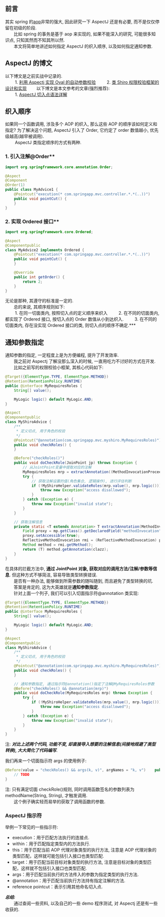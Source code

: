 ## 前言

其实 spring 的[aop](https://so.csdn.net/so/search?q=aop&spm=1001.2101.3001.7020)非常的强大, 因此研究一下 AspectJ 还是有必要, 而不是仅仅停留在初级的阶段.  
　　比如 spring 的事务是基于 aop 来实现的, 如果不能深入的研究, 可能很多知识点, 只知其然而不知其所以然.  
　　本文将简单地讲述如何指定 AspectJ 的织入顺序, 以及如何指定通知参数.

## AspectJ 的博文

以下博文是之前实战中记录的.  
　　 1. [利用 Aspectj 实现 Oval 的自动参数校验](https://www.cnblogs.com/mumuxinfei/p/9328057.html)
　　 2. [类 Shiro 权限校验框架的设计和实现](https://www.cnblogs.com/mumuxinfei/p/9339086.html)
　　以下博文是本文参考的文章(强烈推荐):  
　　 1. [AspectJ 切入点语法详解](http://jinnianshilongnian.iteye.com/blog/1415606)

## 织入顺序

如果同一个函数调用, 涉及多个 AOP 的织入, 那么这些 AOP 的顺序该如何定义和指定? 为了解决这个问题, AspectJ 引入了 Order, 它约定了 order 数值越小, 优先级越高(越早被调用).  
　　 AspectJ 类指定顺序的方式有两种.

### 1. 引入注解@Order\*\*

```java
import org.springframework.core.annotation.Order;

@Aspect
@Component
@Order(1)
public class MyAdvice1 {
    @Pointcut("execution(* com.springapp.mvc.controller.*.*(..))")
    public void pointCut() {
    }
}
```

### 2. 实现 Ordered 接口\*\*

```java
import org.springframework.core.Ordered;

@Aspect
@Componentpublic
class MyAdvice2 implements Ordered {
    @Pointcut("execution(* com.springapp.mvc.controller.*.*(..))")
    public void pointCut() {
    }

    @Override
    public int getOrder() {
        return 2;
    }
}
```

无论是那种, 其遵守的标准是一定的.  
　　总的来说, 其顺序规则如下:  
　　 1. 在同一切面类内, 按照切入点的定义顺序来织入
　　 2. 在不同的切面类内, 都实现了 Ordered 接口, 按切入点的 Order 数值从小到达织入.
　　 3. 在不同的切面类内, 存在没实现 Ordered 接口的类, 则切入点的顺序不确定.\*\*\*

## 通知参数指定

通知参数的指定, 一定程度上是为方便编程, 提升了开发效率.  
　　我之前对 Aspectj 了解没那么深入的时候, 一直用吃力不讨好的方式在开发.  
　　比如之前写的权限校验小框架, 其核心代码如下:

```java
@Target({ElementType.TYPE, ElementType.METHOD})
@Retention(RetentionPolicy.RUNTIME)
public @interface MyRequiresRoles {
    String[] value();

    MyLogic logic() default MyLogic.AND;
}

@Aspect
@Componentpublic
class MyShiroAdvice {
    /**
     * 定义切点, 用于角色的校验
     */
    @Pointcut("@annotation(com.springapp.mvc.myshiro.MyRequiresRoles)")
    public void checkRoles() {
    }

    @Before("checkRoles()")
    public void doCheckRole(JoinPoint jp) throws Exception {
        // 从JointPoint变量中提取对应的注解
        MyRequiresRoles mrp = extractAnnotation((MethodInvocationProceedingJoinPoint) jp, MyRequiresRoles.class);
        try {
            // 获取注解设置的值(角色集合, 逻辑操作), 进行评估判断
            if (!MyShiroHelper.validateRoles(mrp.value(), mrp.logic())) {
                throw new Exception("access disallowed");
            }
        } catch (Exception e) {
            throw new Exception("invalid state");
        }
    }

    // 获取注解信息
    private static <T extends Annotation> T extractAnnotation(MethodInvocationProceedingJoinPoint mp, Class<T> clazz) throws Exception {
        Field proxy = mp.getClass().getDeclaredField("methodInvocation");
        proxy.setAccessible(true);
        ReflectiveMethodInvocation rmi = (ReflectiveMethodInvocation) proxy.get(mp);
        Method method = rmi.getMethod();
        return (T) method.getAnnotation(clazz);
    }
}
```

在具体的拦截方法中, **通过 JointPoint 对象, 获取对应的调用方法/注解/参数等信息**. 但这种方式不够简洁, 容易导致类型转换错误.  
　　是否有一种办法, 能够做到所需参数的随叫随到, 而且避免了类型转换的坑.  
　　答案是肯定的, 这为大英雄就是**通知参数指定**.  
　　针对上面一个列子, 我们可以引入切面指示符@annotation 类实现:

```java
@Target({ElementType.TYPE, ElementType.METHOD})
@Retention(RetentionPolicy.RUNTIME)
public @interface MyRequiresRoles {
    String[] value();

    MyLogic logic() default MyLogic.AND;
}

@Aspect
@Componentpublic
class MyShiroAdvice {
    /**
     * 定义切点, 用于角色的校验
     */
    @Pointcut("@annotation(com.springapp.mvc.myshiro.MyRequiresRoles)")
    public void checkRoles() {
    }

    // 通知参数指定, 通过指示符@annotation()指定了注解@MyRequiresRoles参数
    @Before("checkRoles() && @annotation(mrp)")
    public void doCheckRole(MyRequiresRoles mrp) throws Exception {
        try {
            if (!MyShiroHelper.validateRoles(mrp.value(), mrp.logic())) {
                throw new Exception("access disallowed");
            }
        } catch (Exception e) {
            throw new Exception("invalid state");
        }
    }
}
```

注: **_对比上述两个代码, 功能不变, 却直接导入想要的注解信息(间接地规避了类型转换), 大大简化了代码编写_**.

我们再来一个切面指示符 args 的使用例子:

```java
@Before(value = "checkRoles() && args(k, v)", argNames = "k, v")    public void doCheckRole2(String k, String v) {
    // TODO
}
```

注: 只有满足切面 checkRole()规则, 同时调用函数签名的参数列表为 methodName(String, String), 才触发调用.  
　　这个例子确实轻而易举的获取了调用函数的参数.

### AspectJ 指示符

举例一下常见的一些指示符:

- execution：用于匹配方法执行的连接点.
- within：用于匹配指定类型内的方法执行.
- this：用于匹配当前 AOP 代理对象类型的执行方法, 注意是 AOP 代理对象的类型匹配，这样就可能包括引入接口也类型匹配.
- target：用于匹配当前目标对象类型的执行方法, 注意是目标对象的类型匹配，这样就不包括引入接口也类型匹配.
- args：用于匹配当前执行的方法传入的参数为指定类型的执行方法.
- @annotation：用于匹配当前执行方法持有指定注解的方法.
- reference pointcut：表示引用其他命名切入点.

_**总结:**_  
　　通过查阅一些资料, 以及自己的一些 demo 程序测试, 对 Aspectj 还是有一些收获的.
